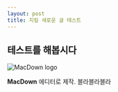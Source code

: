 ```yaml
---
layout: post
title: 지킬 새로운 글 테스트
---
```



##  테스트를 해봅시다 




![MacDown logo](http://macdown.uranusjr.com/static/base/img/logo-160.png)

**MacDown** 에디터로 제작.
블라블라블라 

